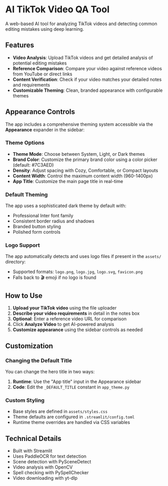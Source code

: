 # AI TikTok Video QA Tool

A web-based AI tool for analyzing TikTok videos and detecting common editing mistakes using deep learning.

## Features

- **Video Analysis**: Upload TikTok videos and get detailed analysis of potential editing mistakes
- **Reference Comparison**: Compare your video against reference videos from YouTube or direct links
- **Content Verification**: Check if your video matches your detailed notes and requirements
- **Customizable Theming**: Clean, branded appearance with configurable themes

## Appearance Controls

The app includes a comprehensive theming system accessible via the **Appearance** expander in the sidebar:

### Theme Options
- **Theme Mode**: Choose between System, Light, or Dark themes
- **Brand Color**: Customize the primary brand color using a color picker (default: #7C3AED)
- **Density**: Adjust spacing with Cozy, Comfortable, or Compact layouts
- **Content Width**: Control the maximum content width (960-1400px)
- **App Title**: Customize the main page title in real-time

### Default Theming
The app uses a sophisticated dark theme by default with:
- Professional Inter font family
- Consistent border radius and shadows
- Branded button styling
- Polished form controls

### Logo Support
The app automatically detects and uses logo files if present in the `assets/` directory:
- Supported formats: `logo.png`, `logo.jpg`, `logo.svg`, `favicon.png`
- Falls back to 🎬 emoji if no logo is found

## How to Use

1. **Upload your TikTok video** using the file uploader
2. **Describe your video requirements** in detail in the notes box
3. **Optional**: Enter a reference video URL for comparison
4. Click **Analyze Video** to get AI-powered analysis
5. **Customize appearance** using the sidebar controls as needed

## Customization

### Changing the Default Title
You can change the hero title in two ways:
1. **Runtime**: Use the "App title" input in the Appearance sidebar
2. **Code**: Edit the `_DEFAULT_TITLE` constant in `app_theme.py`

### Custom Styling
- Base styles are defined in `assets/styles.css`
- Theme defaults are configured in `.streamlit/config.toml`
- Runtime theme overrides are handled via CSS variables

## Technical Details

- Built with Streamlit
- Uses PaddleOCR for text detection
- Scene detection with PySceneDetect
- Video analysis with OpenCV
- Spell checking with PySpellChecker
- Video downloading with yt-dlp